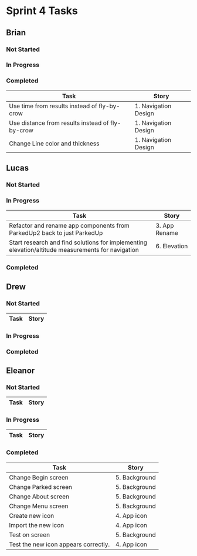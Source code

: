 # Sprint 4 Tasks

## Brian
### Not Started
### In Progress
### Completed
| Task | Story |
| ---- | --- |
| Use time from results instead of fly-by-crow | 1. Navigation Design |
| Use distance from results instead of fly-by-crow | 1. Navigation Design |
| Change Line color and thickness | 1. Navigation Design |

## Lucas
### Not Started
### In Progress
| Task | Story |
| ---- | --- |
| Refactor and rename app components from ParkedUp2 back to just ParkedUp | 3. App Rename |
| Start research and find solutions for implementing elevation/altitude measurements for navigation | 6. Elevation |
### Completed

## Drew
### Not Started
| Task | Story |
| ---- | --- |
### In Progress
### Completed

## Eleanor
### Not Started
| Task | Story |
| ---- | --- |
### In Progress
| Task | Story 
| ---- | --- |

### Completed
| Task | Story |
| ---- | --- |
| Change Begin screen | 5. Background |
| Change Parked screen | 5. Background |
| Change About screen | 5. Background |
| Change Menu screen | 5. Background |
| Create new icon | 4. App icon |
| Import the new icon | 4. App icon |
| Test on screen | 5. Background |
| Test the new icon appears correctly. | 4. App icon |
